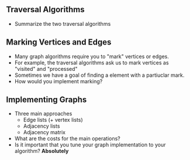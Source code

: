 Traversal Algorithms
--------------------

* Summarize the two traversal algorithms

Marking Vertices and Edges
--------------------------

* Many graph algorithms require you to "mark" vertices or edges.
* For example, the traversal algorithms ask us to mark vertices as
  "visited" and "processed"
* Sometimes we have a goal of finding a element with a partiuclar mark.
* How would you implement marking?

Implementing Graphs
-------------------

* Three main approaches
    * Edge lists (+ vertex lists)
    * Adjacency lists
    * Adjacency matrix
* What are the costs for the main operations?
* Is it important that you tune your graph implementation to your
  algorithm?  **Absolutely**
